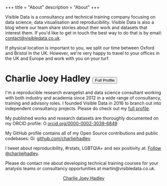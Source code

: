 +++
title = "About"
description = "About"
+++

Visible Data is a consultancy and technical training company focusing on data science, data visualisation and reproducibility. Visible Data is also a blog where our team share stories about their work and datasets that interest them. If you'd like to get in touch the best way to do that is by email: contact@visibledata.co.uk.

If physical location is important to you, we split our time between Oxford and Bristol in the UK. However, we're very happy to travel to your offices in the UK and Europe and work with you on your turf.

<!-- **Visible Data** is all about making data more accessible and reproducibly available, so as to bridge what is often called the "data gap". Data visualisation is only a small part of that, but it's the shiniest part. This site makes use of [reproducibility ratings](/reproducibility-ratings) at the top of all the blogposts to help readers identify and find the author, data and code behind the posts. -->

# Charlie Joey Hadley <a href='../martin-john-hadley'><button type="button" class="btn btn-primary">Full Profile</button></a>


<div class='row'>

<div class="col-sm-8">

<p>I'm a reproducible research evangelist and data science consultant working with both industry and academia since 2012 in a wide range of consultancy, training and advisory roles. I founded Visible Data in 2016 to branch out into independent consultancy projects. Please do check out my <a href='../martin-john-hadley'>full profile</a>.

<p>My published works and research datasets are thoroughly documented on my ORCID profile: <a href="https://orcid.org/0000-0002-3039-6849" target="orcid.widget" rel="noopener noreferrer" style="vertical-align:top;"><img src="../img/orcid_16x16.png" style="width:1em;" alt="ORCID iD icon">orcid.org/0000-0002-3039-6849</a></p>

<p>My GitHub profile contains all of my Open Source contributions and public codebases: <a href="https://github.com/charliejhadley" target="github.widget" rel="noopener noreferrer" style="vertical-align:top;"><img src="../img/GitHub-Mark-32px.png" style="width:1em;margin-right:.5em;" alt="GitHub logo">github.com/charliejhadley</a>.

<p>I tweet about reproducibility, #rstats, LGBTQIA+ and sex positivity at: <a href="https://twitter.com/charliejhadley?ref_src=twsrc%5Etfw" class="twitter-follow-button" data-show-count="false">Follow @charliejhadley</a><script async src="https://platform.twitter.com/widgets.js" charset="utf-8"></script>.</p>

<p>Please do contact me about developing technical training courses for your analysis teams or consultancy opportunities at martin@visibledata.co.uk.

</div>

<div class="col-sm-4">

<center>
<script type="text/javascript" src="https://platform.linkedin.com/badges/js/profile.js" async defer></script>
<div class="LI-profile-badge"  data-version="v1" data-size="large" data-locale="en_US" data-type="vertical" data-theme="light" data-vanity="martinjohnhadley"><a class="LI-simple-link" href='https://uk.linkedin.com/in/martinjohnhadley?trk=profile-badge'>Charlie Joey Hadley</a></div>
</center>

</div>

</div>
